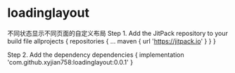 # loadinglayout
不同状态显示不同页面的自定义布局
Step 1. Add the JitPack repository to your build file 
	allprojects {
		repositories {
			...
			maven { url 'https://jitpack.io' }
		}
	}
  
  Step 2. Add the dependency
  	dependencies {
	        implementation 'com.github.xyjian758:loadinglayout:0.0.1'
	}
